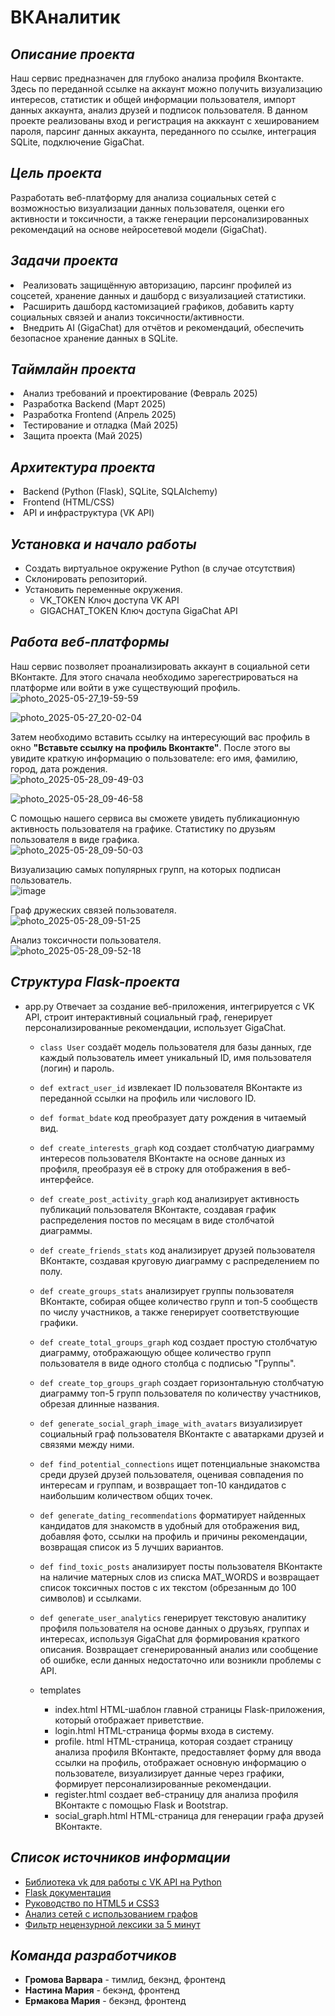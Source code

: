 # ВКАналитик
## *Описание проекта*
Наш сервис предназначен для глубоко анализа профиля Вконтакте. Здесь по переданной ссылке на аккаунт можно получить визуализацию интересов, статистик и общей информации пользователя, импорт данных аккаунта, анализ друзей и подписок пользователя. В данном проекте реализованы вход и регистрация на акккаунт с хешированием пароля, парсинг данных аккаунта, переданного по ссылке, интеграция SQLite, подключение GigaChat.
## *Цель проекта*
Разработать веб-платформу для анализа социальных сетей с возможностью визуализации данных пользователя, оценки его активности и токсичности, а также генерации персонализированных рекомендаций на основе нейросетевой модели (GigaChat).
## *Задачи проекта*
  <li> Реализовать защищённую авторизацию, парсинг профилей из соцсетей, хранение данных и дашборд с визуализацией статистики.
  <li> Расширить дашборд кастомизацией графиков, добавить карту социальных связей и анализ токсичности/активности. 
  <li> Внедрить AI (GigaChat) для отчётов и рекомендаций, обеспечить безопасное хранение данных в SQLite.
    
## *Таймлайн проекта*
  <li> Анализ требований и проектирование (Февраль 2025)
  <li> Разработка Backend (Март 2025)
  <li> Разработка Frontend (Апрель 2025)
  <li> Тестирование и отладка (Май 2025)
  <li> Защита проекта (Май 2025)

## *Архитектура проекта*
  <li> Backend (Python (Flask), SQLite, SQLAlchemy)
  <li> Frontend (HTML/CSS)
  <li> API и инфраструктура (VK API)

## *Установка и начало работы*
* Создать виртуальное окружение Python (в случае отсутствия) 
* Склонировать репозиторий. 
* Установить переменные окружения. 
  * VK_TOKEN Ключ доступа VK API
  * GIGACHAT_TOKEN Ключ доступа GigaChat API 

## *Работа веб-платформы*
Наш сервис позволяет проанализировать аккаунт в социальной сети ВКонтакте. Для этого сначала необходимо зарегестрироваться на платформе или войти в уже существующий профиль. 
![photo_2025-05-27_19-59-59](https://github.com/user-attachments/assets/8db03a1a-cc44-493f-8c7a-317e86975f5b)

![photo_2025-05-27_20-02-04](https://github.com/user-attachments/assets/49fc0448-93d1-40a2-b38e-2074c5f97111)

Затем необходимо вставить ссылку на интересующий вас профиль в окно **"Вставьте ссылку на профиль Вконтакте"**. После этого вы увидите краткую информацию о пользователе: его имя, фамилию, город, дата рождения. \
![photo_2025-05-28_09-49-03](https://github.com/user-attachments/assets/d61bb650-728d-408d-9102-2678a7b609a0)

![photo_2025-05-28_09-46-58](https://github.com/user-attachments/assets/2702f127-19bb-491c-bdbb-e055165b63b8)

С помощью нашего сервиса вы сможете увидеть публикационную активность пользователя на графике. Статистику по друзьям пользователя в виде графика. \
![photo_2025-05-28_09-50-03](https://github.com/user-attachments/assets/ea3952fe-33c5-484b-a07f-403deeaa2bde)

Визуализацию самых популярных групп, на которых подписан пользователь. \
![image](https://github.com/user-attachments/assets/a38f9a61-29a9-48c6-8d68-7e2fd2a935f3)

Граф дружеских связей пользователя. \
![photo_2025-05-28_09-51-25](https://github.com/user-attachments/assets/b36cfa87-0ebe-461d-89c3-31e2e2c7ddc2)

Анализ токсичности пользователя. \
![photo_2025-05-28_09-52-18](https://github.com/user-attachments/assets/3a7c053e-4973-4ada-b5c0-18b88ca773a6)


## *Структура Flask-проекта*
* app.py Отвечает за создание веб-приложения, интегрируется с  VK API, строит интерактивный социальный граф, генерирует персонализированные рекомендации, использует GigaChat.
  * `class User` создаёт модель пользователя для базы данных, где каждый пользователь имеет уникальный ID, имя пользователя (логин) и пароль. 
  * `def extract_user_id` извлекает ID пользователя ВКонтакте из переданной ссылки на профиль или числового ID.
  * `def format_bdate` код преобразует дату рождения в читаемый вид.
  * `def create_interests_graph` код создает столбчатую диаграмму интересов пользователя ВКонтакте на основе данных из профиля, преобразуя её в строку для отображения в веб-интерфейсе.
  * `def create_post_activity_graph` код анализирует активность публикаций пользователя ВКонтакте, создавая график распределения постов по месяцам в виде столбчатой диаграммы.
  * `def create_friends_stats` код анализирует друзей пользователя ВКонтакте, создавая круговую диаграмму с распределением по полу.
  * `def create_groups_stats` анализирует группы пользователя ВКонтакте, собирая общее количество групп и топ-5 сообществ по числу участников, а также генерирует соответствующие графики.
  * `def create_total_groups_graph` код создает простую столбчатую диаграмму, отображающую общее количество групп пользователя в виде одного столбца с подписью "Группы".
  * `def create_top_groups_graph` создает горизонтальную столбчатую диаграмму топ-5 групп пользователя по количеству участников, обрезая длинные названия.
  * `def generate_social_graph_image_with_avatars` визуализирует социальный граф пользователя ВКонтакте с аватарками друзей и связями между ними.
  * `def find_potential_connections` ищет потенциальные знакомства среди друзей друзей пользователя, оценивая совпадения по интересам и группам, и возвращает топ-10 кандидатов с наибольшим количеством общих точек.
  * `def generate_dating_recommendations` форматирует найденных кандидатов для знакомств в удобный для отображения вид, добавляя фото, ссылки на профиль и причины рекомендации, возвращая список из 5 лучших вариантов.
  * `def find_toxic_posts` анализирует посты пользователя ВКонтакте на наличие матерных слов из списка MAT_WORDS и возвращает список токсичных постов с их текстом (обрезанным до 100 символов) и ссылками.
  * `def generate_user_analytics` генерирует текстовую аналитику профиля пользователя на основе данных о друзьях, группах и интересах, используя GigaChat для формирования краткого описания. Возвращает сгенерированный анализ или сообщение об ошибке, если данных недостаточно или возникли проблемы с API.
  
  * templates
    * index.html HTML-шаблон главной страницы Flask-приложения, который отображает приветствие.  
    * login.html HTML-страница формы входа в систему.  
    * profile. html HTML-страница, которая создает страницу анализа профиля ВКонтакте, предоставляет форму для ввода ссылки на профиль, отображает основную информацию о пользователе, визуализирует данные через графики, формирует персонализированные рекомендации.  
    * register.html создает веб-страницу для анализа профиля ВКонтакте с помощью Flask и Bootstrap.  
    * social_graph.html HTML-страница для генерации графа друзей ВКонтакте.  
      
## *Список источников информации*
* [Библиотека vk для работы с VK API на Python](https://habr.com/ru/articles/319178/)
* [Flask документация](https://flask-russian-docs.readthedocs.io/ru/0.10.1/)
* [Руководство по HTML5 и CSS3](https://metanit.com/web/html5/)
* [Анализ сетей с использованием графов](https://habr.com/ru/articles/516514/)
* [Фильтр нецензурной лексики за 5 минут](https://habr.com/ru/articles/777686/)
  
## *Команда разработчиков*
* **Громова Варвара** - тимлид, бекэнд, фронтенд
*  **Настина Мария** -  бекэнд, фронтенд
*  **Ермакова Мария** - бекэнд, фронтенд
